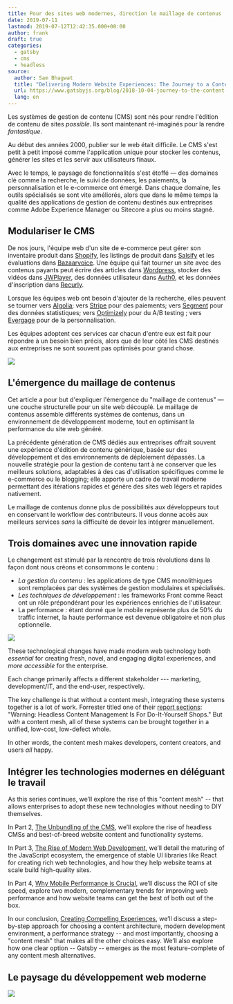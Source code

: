 ```yaml
---
title: Pour des sites web modernes, direction le maillage de contenus
date: 2019-07-11
lastmod: 2019-07-12T12:42:35.000+00:00
author: frank
draft: true
categories:
  - gatsby
  - cms
  - headless
source:
  author: Sam Bhagwat
  title: "Delivering Modern Website Experiences: The Journey to a Content Mesh"
  url: https://www.gatsbyjs.org/blog/2018-10-04-journey-to-the-content-mesh/
  lang: en
---
```

Les systèmes de gestion de contenu (CMS) sont nés pour rendre l'édition de contenu de sites _possible_. Ils sont maintenant ré-imaginés pour la rendre _fantastique_.

Au début des années 2000, publier sur le web était difficile. Le CMS s'est petit à petit imposé comme l'application unique pour stocker les contenus, générer les sites et les servir aux utilisateurs finaux.

Avec le temps, le paysage de fonctionnalités s'est étoffé — des domaines clé comme la recherche, le suivi de données, les paiements, la personnalisation et le e-commerce ont émergé. Dans chaque domaine, les outils spécialisés se sont vite améliorés, alors que dans le même temps la qualité des applications de gestion de contenu destinés aux entreprises comme Adobe Experience Manager ou Sitecore a plus ou moins stagné.

## Modulariser le CMS

De nos jours, l'équipe web d'un site de e-commerce peut gérer son inventaire produit dans [Shopify](https://www.shopify.com/), les listings de produit dans [Salsify](https://www.salsify.com/) et les évaluations dans [Bazaarvoice](https://www.bazaarvoice.com/). Une équipe qui fait tourner un site avec des contenus payants peut écrire des articles dans [Wordpress](https://wordpress.org/), stocker des vidéos dans [JWPlayer](https://www.jwplayer.com/), des données utilisateur dans [Auth0](https://auth0.com/), et les données d'inscription dans [Recurly](https://recurly.com/).

Lorsque les équipes web ont besoin d'ajouter de la recherche, elles peuvent se tourner vers [Algolia](https://www.algolia.com/); vers [Stripe](http://stripe.com) pour des paiements; vers [Segment](https://segment.com/) pour des données statistiques; vers [Optimizely](https://www.optimizely.com/) pour du A/B testing ; vers [Evergage](https://www.evergage.com/) pour de la personnalisation.

Les équipes adoptent ces services car chacun d'entre eux est fait pour répondre à un besoin bien précis, alors que de leur côté les CMS destinés aux entreprises ne sont souvent pas optimisés pour grand chose.

![](https://res.cloudinary.com/jamstatic/image/upload/v1562938736/jamstatic/modular-cms-architecture.png)

## L'émergence du maillage de contenus

Cet article a pour but d'expliquer l'émergence du "maillage de contenus" — une couche structurelle pour un site web découplé. Le maillage de contenus assemble différents systèmes de contenus, dans un environnement de développement moderne, tout en optimisant la performance du site web généré.

La précédente génération de CMS dédiés aux entreprises offrait souvent une expérience d'édition de contenu générique, basée sur des développement et des environnements de déploiement dépassés. La nouvelle stratégie pour la gestion de contenu tant à ne conserver que les meilleurs solutions, adaptables à des cas d'utilisation spécifiques comme le e-commerce ou le blogging; elle apporte un cadre de travail moderne permettant des itérations rapides et génère des sites web légers et rapides nativement.

Le maillage de contenus donne plus de possibilités aux développeurs tout en conservant le workflow des contributeurs. Il vous donne accès aux meilleurs services _sans_ la difficulté de devoir les intégrer manuellement.

## Trois domaines avec une innovation rapide

Le changement est stimulé par la rencontre de trois révolutions dans la façon dont nous créons et consommons le contenu :

- _La gestion du contenu_ : les applications de type CMS monolithiques sont remplacées par des systèmes de gestion modulaires et spécialisés.
- _Les techniques de développement_ : les frameworks Front comme React ont un rôle prépondérant pour les expériences enrichies de l'utilisateur.
- La performance : étant donné que le mobile représente plus de 50% du traffic internet, la haute performance est devenue obligatoire et non plus optionnelle.

![](https://res.cloudinary.com/jamstatic/image/upload/v1562938846/jamstatic/three-website-revolutions.png)

These technological changes have made modern web technology both _essential_ for creating fresh, novel, and engaging digital experiences, and _more accessible_ for the enterprise.

Each change primarily affects a different stakeholder --- marketing, development/IT, and the end-user, respectively.

The key challenge is that without a content mesh, integrating these systems together is a lot of work. Forrester titled one of their [report sections](https://www.tangomodem.com/wp-content/uploads/2017/09/the-rise-of-the-headless-cms.pdf): "Warning: Headless Content Management Is For Do-It-Yourself Shops." But _with_ a content mesh, all of these systems can be brought together in a unified, low-cost, low-defect whole.

In other words, the content mesh makes developers, content creators, and users _all_ happy.

## Intégrer les technologies modernes en déléguant le travail

As this series continues, we’ll explore the rise of this "content mesh" -- that allows enterprises to adopt these new technologies without needing to DIY themselves.

In Part 2, [The Unbundling of the CMS](/blog/2018-10-10-unbundling-of-the-cms), we’ll explore the rise of headless CMSs and best-of-breed website content and functionality systems.

In Part 3, [The Rise of Modern Web Development](/blog/2018-10-11-rise-of-modern-web-development), we’ll detail the maturing of the JavaScript ecosystem, the emergence of stable UI libraries like React for creating rich web technologies, and how they help website teams at scale build high-quality sites.

In Part 4, [Why Mobile Performance is Crucial](/blog/2018-10-16-why-mobile-performance-is-crucial), we’ll discuss the ROI of site speed, explore two modern, complementary trends for improving web performance and how website teams can get the best of both out of the box.

In our conclusion, [Creating Compelling Experiences](/blog/2018-10-18-creating-compelling-content-experiences), we’ll discuss a step-by-step approach for choosing a content architecture, modern development environment, a performance strategy -- and most importantly, choosing a "content mesh" that makes all the other choices easy. We’ll also explore how one clear option -- Gatsby -- emerges as the most feature-complete of any content mesh alternatives.

## Le paysage du développement web moderne

![](https://res.cloudinary.com/jamstatic/image/upload/v1562939172/jamstatic/content-mesh.png)
